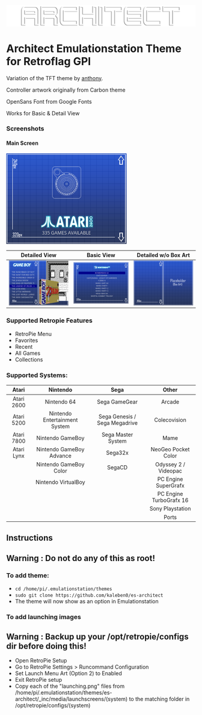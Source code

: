 ![Logo1](/_inc/images/logo.png)

<h1>Architect Emulationstation Theme for Retroflag GPI </h1>

Variation of the TFT theme by [anthony](https://github.com/anthonycaccese/es-theme-tft). 

Controller artwork originally from Carbon theme

OpenSans Font from Google Fonts

Works for Basic & Detail View

<h3>Screenshots</h3>

<h4>Main Screen</h4>

![Screenshot1](/screenshots/architect-main.png)

| Detailed View | Basic View | Detailed w/o Box Art
| --- | --- | ---
| ![Screenshot2](/screenshots/architect-detail-list.png) | ![Screenshot3](/screenshots/architect-basic-list.png) | ![Screenshot4](/screenshots/background-grid.png)

<h3>Supported Retropie Features</h3>

* RetroPie Menu 
* Favorites
* Recent
* All Games
* Collections

<h3>Supported Systems:</h3>

| Atari | Nintendo | Sega | Other 
| :---: | :---: | :---: | :---:
| Atari 2600 |  Nintendo 64 | Sega GameGear | Arcade 
| Atari 5200 |  Nintendo Entertainment System | Sega Genesis / Sega Megadrive | Colecovision 
| Atari 7800 | Nintendo GameBoy | Sega Master System | Mame
| Atari Lynx | Nintendo GameBoy Advance | Sega32x | NeoGeo Pocket Color
|  | Nintendo GameBoy Color | SegaCD |  Odyssey 2 / Videopac
|  |  Nintendo VirtualBoy |  | PC Engine SuperGrafx
|  |  |  | PC Engine TurboGrafx 16
|  |  |  | Sony Playstation
|  |  |  | Ports 

<h2>Instructions</h2>

<h2>Warning : Do not do any of this as root! </h2>

<h3>To add theme: </h3>

* `cd /home/pi/.emulationstation/themes`
* `sudo git clone https://github.com/kaleben0/es-architect`
* The theme will now show as an option in Emulationstation


<h3>To add launching images</h3>

<h2>Warning : Backup up your /opt/retropie/configs dir before doing this!</h2>

* Open RetroPie Setup
* Go to RetroPie Settings > Runcommand Configuration
* Set Launch Menu Art (Option 2) to Enabled
* Exit RetroPie setup
* Copy each of the "launching.png" files from /home/pi/.emulationstation/themes/es-architect/_inc/media/launchscreens/(system) to the matching folder in /opt/retropie/configs/(system) 
